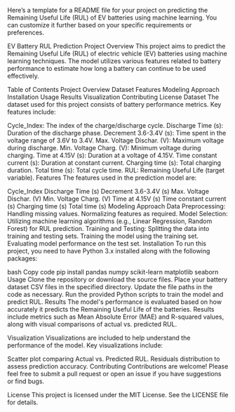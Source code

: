
Here’s a template for a README file for your project on predicting the Remaining Useful Life (RUL) of EV batteries using machine learning. You can customize it further based on your specific requirements or preferences.

EV Battery RUL Prediction
Project Overview
This project aims to predict the Remaining Useful Life (RUL) of electric vehicle (EV) batteries using machine learning techniques. The model utilizes various features related to battery performance to estimate how long a battery can continue to be used effectively.

Table of Contents
Project Overview
Dataset
Features
Modeling Approach
Installation
Usage
Results
Visualization
Contributing
License
Dataset
The dataset used for this project consists of battery performance metrics. Key features include:

Cycle_Index: The index of the charge/discharge cycle.
Discharge Time (s): Duration of the discharge phase.
Decrement 3.6-3.4V (s): Time spent in the voltage range of 3.6V to 3.4V.
Max. Voltage Dischar. (V): Maximum voltage during discharge.
Min. Voltage Charg. (V): Minimum voltage during charging.
Time at 4.15V (s): Duration at a voltage of 4.15V.
Time constant current (s): Duration at constant current.
Charging time (s): Total charging duration.
Total time (s): Total cycle time.
RUL: Remaining Useful Life (target variable).
Features
The features used in the prediction model are:

Cycle_Index
Discharge Time (s)
Decrement 3.6-3.4V (s)
Max. Voltage Dischar. (V)
Min. Voltage Charg. (V)
Time at 4.15V (s)
Time constant current (s)
Charging time (s)
Total time (s)
Modeling Approach
Data Preprocessing:
Handling missing values.
Normalizing features as required.
Model Selection:
Utilizing machine learning algorithms (e.g., Linear Regression, Random Forest) for RUL prediction.
Training and Testing:
Splitting the data into training and testing sets.
Training the model using the training set.
Evaluating model performance on the test set.
Installation
To run this project, you need to have Python 3.x installed along with the following packages:

bash
Copy code
pip install pandas numpy scikit-learn matplotlib seaborn
Usage
Clone the repository or download the source files.
Place your battery dataset CSV files in the specified directory.
Update the file paths in the code as necessary.
Run the provided Python scripts to train the model and predict RUL.
Results
The model's performance is evaluated based on how accurately it predicts the Remaining Useful Life of the batteries. Results include metrics such as Mean Absolute Error (MAE) and R-squared values, along with visual comparisons of actual vs. predicted RUL.

Visualization
Visualizations are included to help understand the performance of the model. Key visualizations include:

Scatter plot comparing Actual vs. Predicted RUL.
Residuals distribution to assess prediction accuracy.
Contributing
Contributions are welcome! Please feel free to submit a pull request or open an issue if you have suggestions or find bugs.

License
This project is licensed under the MIT License. See the LICENSE file for details.

